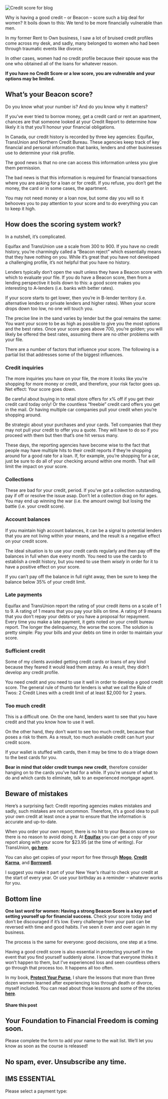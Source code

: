 ![Credit score for blog](https://yourfinanciallaunchpad.com/wp-content/uploads/elementor/thumbs/Credit-score-for-blog-qdc6cpthe1jg09nepcheyd0ymqwyqy89x64timb4aw.jpg "Credit score for blog")

Why is having a good credit – or Beacon – score such a big deal for women? It boils down to this: We tend to be more financially vulnerable than men.

In my former Rent to Own business, I saw a lot of bruised credit profiles come across my desk, and sadly, many belonged to women who had been through traumatic events like divorce.

In other cases, women had no credit profile because their spouse was the one who obtained all of the loans for whatever reason.

**If you have no Credit Score or a low score, you are vulnerable and your options may be limited.**

## What’s your Beacon score?

Do you know what your number is? And do you know why it matters?

If you’ve ever tried to borrow money, get a credit card or rent an apartment, chances are that someone looked at your Credit Report to determine how likely it is that you’ll honour your financial obligations.

In Canada, our credit history is recorded by three key agencies: Equifax, TransUnion and Northern Credit Bureau. These agencies keep track of key financial and personal information that banks, lenders and other businesses use to determine your risk profile.

The good news is that no one can access this information unless you give them permission.

The bad news is that this information is required for financial transactions where you are asking for a loan or for credit. If you refuse, you don’t get the money, the card or in some cases, the apartment.

You may not need money or a loan now, but some day you will so it behooves you to pay attention to your score and to do everything you can to keep it high.

## How does the scoring system work?

In a nutshell, it’s complicated.

Equifax and TransUnion use a scale from 300 to 900. If you have no credit history, you’re charmingly called a “Beacon reject” which essentially means that they have nothing on you. While it’s great that you have not developed a challenging profile, it’s not helpful that you have no history.

Lenders typically don’t open the vault unless they have a Beacon score with which to evaluate your file. If you do have a Beacon score, then from a lending perspective it boils down to this: a good score makes you interesting to A-lenders (i.e. banks with better rates).

If your score starts to get lower, then you’re in B-lender territory (i.e. alternative lenders or private lenders and higher rates). When your score drops down too low, no one will touch you.

The precise line in the sand varies by lender but the goal remains the same: You want your score to be as high as possible to give you the most options and the best rates. Once your score goes above 700, you’re golden; you will likely be offered the best rates, assuming there are no other problems with your file.

There are a number of factors that influence your score. The following is a partial list that addresses some of the biggest influences.

### Credit inquiries

The more inquiries you have on your file, the more it looks like you’re shopping for more money or credit, and therefore, your risk factor goes up. Net effect: Your score goes down.

Be careful about buying in to retail store offers for x% off if you get their credit card today only! Or the countless “freebie” credit card offers you get in the mail. Or having multiple car companies pull your credit when you’re shopping around.

Be strategic about your purchases and your cards. Tell companies that they may not pull your credit to offer you a quote. They will have to do so if you proceed with them but then that’s one hit versus many.

These days, the reporting agencies have become wise to the fact that people may have multiple hits to their credit reports if they’re shopping around for a good rate for a loan. If, for example, you’re shopping for a car, just be sure to do all of your checking around within one month. That will limit the impact on your score.

### Collections

These are bad for your credit, period. If you’ve got a collection outstanding, pay if off or resolve the issue asap. Don’t let a collection drag on for ages. You may end up winning the war (i.e. the amount owing) but losing the battle (i.e. your credit score).

### Account balances

If you maintain high account balances, it can be a signal to potential lenders that you are not living within your means, and the result is a negative effect on your credit score.

The ideal situation is to use your credit cards regularly and then pay off the balances in full when due every month. You need to use the cards to establish a credit history, but you need to use them *wisely* in order for it to have a positive effect on your score.

If you can’t pay off the balance in full right away, then be sure to keep the balance below 35% of your credit limit.

### Late payments

Equifax and TransUnion report the rating of your credit items on a scale of 1 to 9. A rating of 1 means that you pay your bills on time. A rating of 9 means that you don’t repay your debts or you have a proposal for repayment. Every time you make a late payment, it gets noted on your credit bureau report. The longer the delinquency, the worse the score. The solution is pretty simple: Pay your bills and your debts on time in order to maintain your score.

### Sufficient credit

Some of my clients avoided getting credit cards or loans of any kind because they feared it would lead them astray. As a result, they didn’t develop any credit profile.

You need credit and you need to use it well in order to develop a good credit score. The general rule of thumb for lenders is what we call the Rule of Twos: 2 Credit Lines with a credit limit of at least $2,000 for 2 years.

### Too much credit

This is a difficult one. On the one hand, lenders want to see that you have credit and that you know how to use it well.

On the other hand, they don’t want to see too much credit, because that poses a risk to them. As a result, too much available credit can hurt your credit score.

If your wallet is stuffed with cards, then it may be time to do a triage down to the best cards for you.

**Bear in mind that older credit trumps new credit**, therefore consider hanging on to the cards you’ve had for a while. If you’re unsure of what to do and which cards to eliminate, talk to an experienced mortgage agent.

## Beware of mistakes

Here’s a surprising fact: Credit reporting agencies makes mistakes and sadly, such mistakes are not uncommon. Therefore, it’s a good idea to pull your own credit at least once a year to ensure that the information is accurate and up-to-date.

When you order your own report, there is no hit to your Beacon score so there is no reason to avoid doing it. At **[Equifax](http://www.consumer.equifax.ca/home/en_ca)** you can get a copy of your report along with your score for $23.95 (at the time of writing). For TransUnion, **[go here](http://www.transunion.ca/ca/personal/personal_en.page)**.

You can also get copies of your report for free through **[Mogo](https://www.mogo.ca/)**, **[Credit Karma](https://www.creditkarma.ca/)**, and **[Borrowell](https://borrowell.com/?utm_source=google&utm_medium=cpc&utm_campaign=Search_Brand_Ontario&utm_content=GoogleAdsTagExperiment&utm_term=%2Bborrowell&gclid=EAIaIQobChMIwonSobii6gIVyZ6zCh0oSgakEAAYASAAEgISAPD_BwE)**.

I suggest you make it part of your New Year’s ritual to check your credit at the start of every year. Or use your birthday as a reminder – whatever works for you.

## Bottom line

**One last word for women: Having a strong Beacon Score is a key part of setting yourself up for financial success.** Check your score today and don’t be discouraged if it’s low. Every challenge from your past can be reversed with time and good habits. I’ve seen it over and over again in my business.

The process is the same for everyone: good decisions, one step at a time.

Having a good credit score is also essential in protecting yourself in the event that you find yourself suddenly alone. I know that everyone thinks it won’t happen to them, but I’ve experienced loss and seen countless others go through that process too. It happens all too often.

In my book, **[Protect Your Purse](https://yourfinanciallaunchpad.com/book/)**, I share the lessons that more than three dozen women learned after experiencing loss through death or divorce, myself included. You can read about those lessons and some of the stories **[here](https://www.amazon.ca/Protect-Purse-Shared-Lessons-Women/dp/0995821801/ref=sr_1_1?dchild=1&keywords=protect+your+purse&qid=1593276461&sr=8-1)**.

#### Share this post

## Your Foundation to Financial Freedom is coming soon.

Please complete the form to add your name to the wait list. We’ll let you know as soon as the course is released!

## No spam, ever. Unsubscribe any time.

## IMS ESSENTIAL

Please select a payment type: